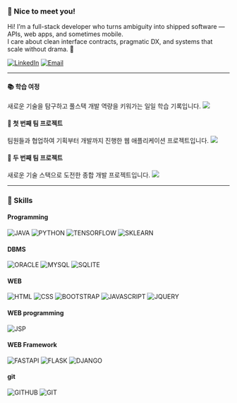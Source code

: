 ### 👋 Nice to meet you!
Hi! I’m a full-stack developer who turns ambiguity into shipped software — APIs, web apps, and sometimes mobile.  
I care about clean interface contracts, pragmatic DX, and systems that scale without drama. 🚀

[![LinkedIn](https://img.shields.io/badge/LinkedIn-0A66C2?style=flat-square&logo=Linkedin&logoColor=white)](https://www.linkedin.com/in/cowkite/)
[![Email](https://img.shields.io/badge/youngsshin0917@gmail.com-EA4335?style=flat-square&logo=Gmail&logoColor=white)](mailto:youngsshin0917@gmail.com)

----

#### 📚 학습 여정
새로운 기술을 탐구하고 풀스택 개발 역량을 키워가는 일일 학습 기록입니다.
<a href="https://github.com/Youngsshin/ai_x"><img src="https://img.shields.io/badge/공부일지-333333?style=flat-square&logo=next.js&logoColor=white"/></a>

#### 🚀 첫 번째 팀 프로젝트
팀원들과 협업하여 기획부터 개발까지 진행한 웹 애플리케이션 프로젝트입니다.
<a href="https://github.com/SeohuiJeong0420/crew_soom"><img src="https://img.shields.io/badge/PROJ[SOOM]-333333?style=flat-square&logo=next.js&logoColor=white"/></a>

#### 👥 두 번째 팀 프로젝트  
새로운 기술 스택으로 도전한 종합 개발 프로젝트입니다.
<a href="https://github.com/tangerineTaste/CodeDoc"><img src="https://img.shields.io/badge/TEAMPRO[미정]-333333?style=flat-square&logo=next.js&logoColor=white"/></a>

----

### 💪 Skills

#### Programming
![JAVA](https://img.shields.io/badge/java-007396?style=flat-square&logo=next.js&logoColor=white)
![PYTHON](https://img.shields.io/badge/python-3776AB?style=flat-square&logo=next.js&logoColor=white)
![TENSORFLOW](https://img.shields.io/badge/tensorflow-55ff55?style=flat-square&logo=next.js&logoColor=white)
![SKLEARN](https://img.shields.io/badge/sklearn-55ff55?style=flat-square&logo=next.js&logoColor=white)

#### DBMS
![ORACLE](https://img.shields.io/badge/oracle-F80000?style=flat-square&logo=next.js&logoColor=white)
![MYSQL](https://img.shields.io/badge/mysql-4479A1?style=flat-square&logo=next.js&logoColor=white)
![SQLITE](https://img.shields.io/badge/sqlite-447900?style=flat-square&logo=next.js&logoColor=white)

#### WEB
![HTML](https://img.shields.io/badge/html-E34F26?style=flat-square&logo=next.js&logoColor=white)
![CSS](https://img.shields.io/badge/css-1572B6?style=flat-square&logo=next.js&logoColor=white)
![BOOTSTRAP](https://img.shields.io/badge/bootstrap-7952B3?style=flat-square&logo=next.js&logoColor=white)
![JAVASCRIPT](https://img.shields.io/badge/javascript-F7DF1E?style=flat-square&logo=next.js&logoColor=white)
![JQUERY](https://img.shields.io/badge/jquery-0769AD?style=flat-square&logo=next.js&logoColor=white)

#### WEB programming
![JSP](https://img.shields.io/badge/JSP-db46ca?style=flat-square&logo=next.js&logoColor=white)

#### WEB Framework
![FASTAPI](https://img.shields.io/badge/fastapi-FF0000?style=flat-square&logo=next.js&logoColor=white)
![FLASK](https://img.shields.io/badge/flask-000000?style=flat-square&logo=next.js&logoColor=white)
![DJANGO](https://img.shields.io/badge/django-FCC624?style=flat-square&logo=next.js&logoColor=white)

#### git
![GITHUB](https://img.shields.io/badge/github-181717?style=flat-square&logo=next.js&logoColor=white)
![GIT](https://img.shields.io/badge/git-F05032?style=flat-square&logo=next.js&logoColor=white)